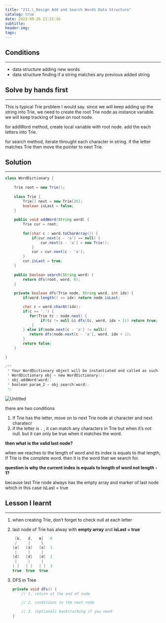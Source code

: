 ```yaml
---
title: "211.\_Design Add and Search Words Data Structure"
catalog: true
date: 2022-09-26 21:21:26
subtitle:
header-img:
tags:
---
```

## Conditions

---

- data structure adding new words
- data structure finding if a string matches any previous added string

## Solve by hands first

---

This is typical Trie problem I would say. since we will keep adding up the string into Trie, we need to create the root Trie node as instance variable. we will keep tracking of base on root node. 

for addWord method, create local variable with root node. add the each letters into Trie.

for search method, iterate throught each character in string. if the letter matches Trie then move the pointer to next Trie. 

## Solution

---

```java
class WordDictionary {
    
    Trie root = new Trie();
    
    class Trie {
        Trie[] next = new Trie[26];
        boolean isLast = false;   
    }
    
    public void addWord(String word) {
        Trie cur = root;
        
        for(char c : word.toCharArray()) {
            if(cur.next[c - 'a'] == null) {
                cur.next[c - 'a'] = new Trie();
            }
            cur = cur.next[c - 'a'];
        }
        cur.isLast = true;
    }
    
    public boolean search(String word) {
        return dfs(root, word, 0);
    }
    
    private boolean dfs(Trie node, String word, int idx) {
        if(word.length() == idx) return node.isLast;

        char c = word.charAt(idx);
        if(c == '.') {
           for(Trie tc : node.next) {
                if(tc != null && dfs(tc, word, idx + 1)) return true;
            }
        } else if(node.next[c - 'a'] != null){
           return dfs(node.next[c - 'a'], word, idx + 1);
        }
        return false;
    }
    
}

/**
 * Your WordDictionary object will be instantiated and called as such:
 * WordDictionary obj = new WordDictionary();
 * obj.addWord(word);
 * boolean param_2 = obj.search(word);
 */
```

![Untitled](https://s3-us-west-2.amazonaws.com/secure.notion-static.com/3480f671-625a-4b8c-a932-e225085ee284/Untitled.png)

there are two conditions

1. If Trie has the letter, move on to next Trie node at character and next charatecr
2. if the letter is `.` , it can match any characters in Trie but when it’s not null. but it can only be true when it matches the word.

**then what is the valid last node?** 

when we reaches to the length of word and its index is equals to that length, If Trie is the complete word. then it is the word that we search for. 

**question is why the current index is equals to length of word not length - 1?** 

because last Trie node always has the empty array and marker of last node which in this case isLast = true

## Lesson I learnt

---

1. when creating Trie, don’t forget to check null at each letter
2. last node of Trie has alway with **empty array** and **isLast = true**
    
    ```java
     [b,   d,   m]   0
     /     |     \
    [a]   [a]   [a]  1
     |     |     |
    [d]   [d]   [d]  2
     |     |     |
    [ ]   [ ]   [ ]  3
    true  true  true
    ```
    
3. DFS in Tree
    
    ```java
    private void dfs() {
    	// 1. return at the end of node
    
    	// 2. conditions to the next node
    
    	// 3. (optional) backtracking if you need
    }
    ```
